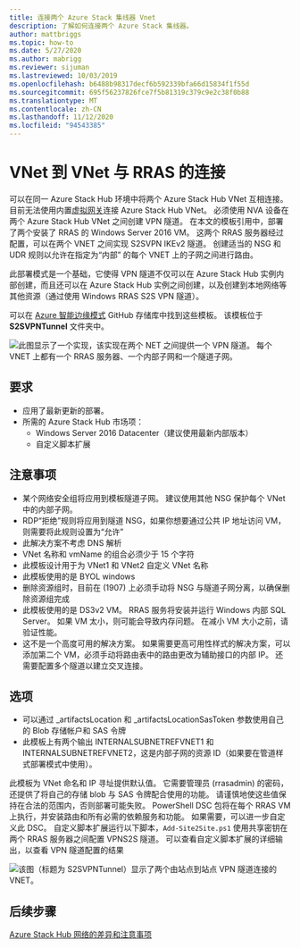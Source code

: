 ```yaml
---
title: 连接两个 Azure Stack 集线器 Vnet
description: 了解如何连接两个 Azure Stack 集线器。
author: mattbriggs
ms.topic: how-to
ms.date: 5/27/2020
ms.author: mabrigg
ms.reviewer: sijuman
ms.lastreviewed: 10/03/2019
ms.openlocfilehash: b6488b98317decf6b592339bfa66d15834f1f55d
ms.sourcegitcommit: 695f56237826fce7f5b81319c379c9e2c38f0b88
ms.translationtype: MT
ms.contentlocale: zh-CN
ms.lasthandoff: 11/12/2020
ms.locfileid: "94543385"
---
```

# <a name="vnet-to-vnet-connectivity-with-rras"></a>VNet 到 VNet 与 RRAS 的连接

可以在同一 Azure Stack Hub 环境中将两个 Azure Stack Hub VNet 互相连接。 目前无法使用内置[虚拟网关](./azure-stack-network-differences.md)连接 Azure Stack Hub VNet。 必须使用 NVA 设备在两个 Azure Stack Hub VNet 之间创建 VPN 隧道。 在本文的模板引用中，部署了两个安装了 RRAS 的 Windows Server 2016 VM。 这两个 RRAS 服务器经过配置，可以在两个 VNET 之间实现 S2SVPN IKEv2 隧道。 创建适当的 NSG 和 UDR 规则以允许在指定为“内部”  的每个 VNET 上的子网之间进行路由。 

此部署模式是一个基础，它使得 VPN 隧道不仅可以在 Azure Stack Hub 实例内部创建，而且还可以在 Azure Stack Hub 实例之间创建，以及创建到本地网络等其他资源（通过使用 Windows RRAS S2S VPN 隧道）。 

可以在 [Azure 智能边缘模式](https://github.com/Azure-Samples/azure-intelligent-edge-patterns
) GitHub 存储库中找到这些模板。 该模板位于 **S2SVPNTunnel** 文件夹中。

![此图显示了一个实现，该实现在两个 NET 之间提供一个 VPN 隧道。 每个 VNET 上都有一个 RRAS 服务器、一个内部子网和一个隧道子网。](./media/azure-stack-network-howto-vnet-peering/overview.svg)

## <a name="requirements"></a>要求

- 应用了最新更新的部署。 
- 所需的 Azure Stack Hub 市场项：
    -  Windows Server 2016 Datacenter（建议使用最新内部版本）
    -  自定义脚本扩展

## <a name="things-to-consider"></a>注意事项

- 某个网络安全组将应用到模板隧道子网。 建议使用其他 NSG 保护每个 VNet 中的内部子网。
- RDP“拒绝”规则将应用到隧道 NSG，如果你想要通过公共 IP 地址访问 VM，则需要将此规则设置为“允许”
- 此解决方案不考虑 DNS 解析
- VNet 名称和 vmName 的组合必须少于 15 个字符
- 此模板设计用于为 VNet1 和 VNet2 自定义 VNet 名称
- 此模板使用的是 BYOL windows
- 删除资源组时，目前在 (1907) 上必须手动将 NSG 与隧道子网分离，以确保删除资源组完成
- 此模板使用的是 DS3v2 VM。 RRAS 服务将安装并运行 Windows 内部 SQL Server。 如果 VM 太小，则可能会导致内存问题。 在减小 VM 大小之前，请验证性能。
- 这不是一个高度可用的解决方案。 如果需要更高可用性样式的解决方案，可以添加第二个 VM，必须手动将路由表中的路由更改为辅助接口的内部 IP。 还需要配置多个隧道以建立交叉连接。

## <a name="options"></a>选项

- 可以通过 _artifactsLocation 和 _artifactsLocationSasToken 参数使用自己的 Blob 存储帐户和 SAS 令牌
- 此模板上有两个输出 INTERNALSUBNETREFVNET1 和 INTERNALSUBNETREFVNET2，这是内部子网的资源 ID（如果要在管道样式部署模式中使用）。

此模板为 VNet 命名和 IP 寻址提供默认值。 它需要管理员 (rrasadmin) 的密码，还提供了将自己的存储 blob 与 SAS 令牌配合使用的功能。 请谨慎地使这些值保持在合法的范围内，否则部署可能失败。 PowerShell DSC 包将在每个 RRAS VM 上执行，并安装路由和所有必需的依赖服务和功能。 如果需要，可以进一步自定义此 DSC。 自定义脚本扩展运行以下脚本，`Add-Site2Site.ps1` 使用共享密钥在两个 RRAS 服务器之间配置 VPNS2S 隧道。 可以查看自定义脚本扩展的详细输出，以查看 VPN 隧道配置的结果

![该图（标题为 S2SVPNTunnel）显示了两个由站点到站点 VPN 隧道连接的 VNET。](./media/azure-stack-network-howto-vnet-peering/s2svpntunnels2.svg)

## <a name="next-steps"></a>后续步骤

[Azure Stack Hub 网络的差异和注意事项](azure-stack-network-differences.md)  
